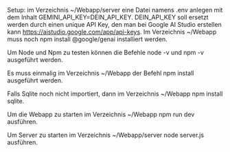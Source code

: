 Setup:
im Verzeichnis ~/Webapp/server eine Datei namens .env anlegen mit dem Inhalt GEMINI_API_KEY=DEIN_API_KEY.
DEIN_API_KEY soll ersetzt werden durch einen unique API Key, den man bei Google AI Studio erstellen kann https://aistudio.google.com/app/api-keys.
Im Verzeichnis ~/Webapp muss noch npm install @google/genai installiert werden.

Um Node und Npm zu testen können die Befehle node -v und npm -v ausgeführt werden.

Es muss einmalig im Verzeichnis ~/Webapp der Befehl npm install ausgeführt werden.

Falls Sqlite noch nicht importiert, dann im Verzeichnis ~/Webapp npm install sqlite.

Um die Webapp zu starten im Verzeichnis ~/Webapp npm run dev ausführen.

Um Server zu starten im Verzeichnis ~/Webapp/server node server.js ausführen.
